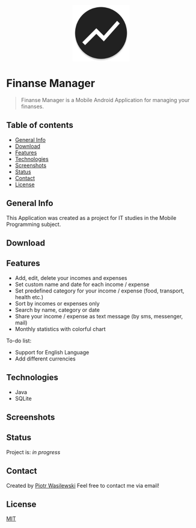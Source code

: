 <p align="center">
<img src="app/src/main/res/mipmap-xxxhdpi/ic_launcher_round.png" width="150" alt="Logo"/>
</p>

# Finanse Manager
>Finanse Manager is a Mobile Android Application for managing your finanses.

## Table of contents
* [General Info](#general-info)
* [Download](#download)
* [Features](#features)
* [Technologies](#technologies)
* [Screenshots](#screenshots)
* [Status](#status)
* [Contact](#contact)
* [License](#license)

## General Info
This Application was created as a project for IT studies in the Mobile Programming subject.

## Download

## Features
* Add, edit, delete your incomes and expenses
* Set custom name and date for each income / expense
* Set predefined category for your income / expense (food, transport, health etc.)
* Sort by incomes or expenses only
* Search by name, category or date
* Share your income / expense as text message (by sms, messenger, mail)
* Monthly statistics with colorful chart

To-do list:
* Support for English Language
* Add different currencies

## Technologies
* Java
* SQLite

## Screenshots

## Status
Project is: _in progress_

## Contact
Created by [Piotr Wasilewski](mailto:wasilewski.piotr0@gmail.com)
Feel free to contact me via email!

## License
[MIT](https://choosealicense.com/licenses/mit/)
